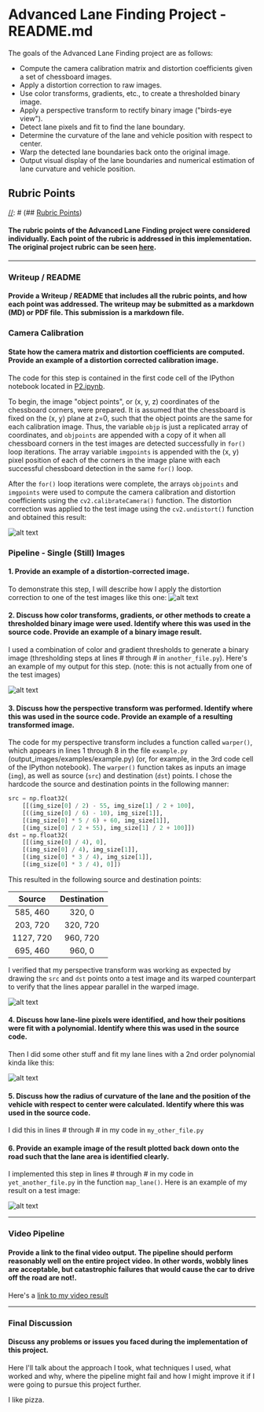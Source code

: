 [//]: # (## Writeup Template)

[//]: # (### You can use this file as a template for your writeup if you want to submit it as a markdown file, but feel free to use some other method and submit a pdf if you prefer.)

[//]: #(---)



# Advanced Lane Finding Project - README.md

The goals of the Advanced Lane Finding project are as follows:

* Compute the camera calibration matrix and distortion coefficients given a set of chessboard images.
* Apply a distortion correction to raw images.
* Use color transforms, gradients, etc., to create a thresholded binary image.
* Apply a perspective transform to rectify binary image ("birds-eye view").
* Detect lane pixels and fit to find the lane boundary.
* Determine the curvature of the lane and vehicle position with respect to center.
* Warp the detected lane boundaries back onto the original image.
* Output visual display of the lane boundaries and numerical estimation of lane curvature and vehicle position.

[//]: # (Image References)

[image1]: ./output_images/calibration1_orig_cal.png "Undistorted"
[image2]: ./test_images/test1.jpg "Road Transformed"
[image3]: ./examples/binary_combo_example.jpg "Binary Example"
[image4]: ./examples/warped_straight_lines.jpg "Warp Example"
[image5]: ./examples/color_fit_lines.jpg "Fit Visual"
[image6]: ./examples/example_output.jpg "Output"
[video1]: ./project_video.mp4 "Video"



## Rubric Points
[//]: # (## [Rubric Points](https://review.udacity.com/#!/rubrics/571/view))

#### The rubric points of the Advanced Lane Finding project were considered individually.  Each point of the rubric is addressed in this implementation.  The original project rubric can be seen [here](https://review.udacity.com/#!/rubrics/571/view).

---

### Writeup / README

#### Provide a Writeup / README that includes all the rubric points, and how each point was addressed.  The writeup may be submitted as a markdown (MD) or PDF file.   This submission is a markdown file.

[//]: # ([Here] https://github.com/udacity/CarND-Advanced-Lane-Lines/blob/master/writeup_template.md is a template writeup for this project you can use as a guide and a starting point.)

[//]: # (You're reading it!)



### Camera Calibration

#### State how the camera matrix and distortion coefficients are computed.  Provide an example of a distortion corrected calibration image.

[//]: # (You need to update this with your own description and image file)

The code for this step is contained in the first code cell of the IPython notebook located in [P2.ipynb](./P2.ipynb).

To begin, the image "object points", or (x, y, z) coordinates of the chessboard corners, were prepared.  It is assumed that the chessboard is fixed on the (x, y) plane at z=0, such that the object points are the same for each calibration image.  Thus, the variable `objp` is just a replicated array of coordinates, and `objpoints` are appended with a copy of it when all chessboard corners in the test images are detected successfully in `for()` loop iterations.  The array variable `imgpoints` is appended with the (x, y) pixel position of each of the corners in the image plane with each successful chessboard detection in the same `for()` loop.  

After the `for()` loop iterations were complete, the arrays `objpoints` and `imgpoints` were used to compute the camera calibration and distortion coefficients using the `cv2.calibrateCamera()` function.  The distortion correction was applied to the test image using the `cv2.undistort()` function and obtained this result: 

![alt text][image1]



### Pipeline - Single (Still) Images

[//]: # (You need to update this with your own description and image file)

#### 1. Provide an example of a distortion-corrected image.

To demonstrate this step, I will describe how I apply the distortion correction to one of the test images like this one:
![alt text][image2]

#### 2. Discuss how color transforms, gradients, or other methods to create a thresholded binary image were used.  Identify where this was used in the source code.  Provide an example of a binary image result.

[//]: # (You need to update this with your own description and image file)

I used a combination of color and gradient thresholds to generate a binary image (thresholding steps at lines # through # in `another_file.py`).  Here's an example of my output for this step.  (note: this is not actually from one of the test images)

![alt text][image3]

#### 3. Discuss how the perspective transform was performed.  Identify where this was used in the source code.  Provide an example of a resulting transformed image.  

[//]: # (You need to update this with your own description and image file)

The code for my perspective transform includes a function called `warper()`, which appears in lines 1 through 8 in the file `example.py` (output_images/examples/example.py) (or, for example, in the 3rd code cell of the IPython notebook).  The `warper()` function takes as inputs an image (`img`), as well as source (`src`) and destination (`dst`) points.  I chose the hardcode the source and destination points in the following manner:

```python
src = np.float32(
    [[(img_size[0] / 2) - 55, img_size[1] / 2 + 100],
    [((img_size[0] / 6) - 10), img_size[1]],
    [(img_size[0] * 5 / 6) + 60, img_size[1]],
    [(img_size[0] / 2 + 55), img_size[1] / 2 + 100]])
dst = np.float32(
    [[(img_size[0] / 4), 0],
    [(img_size[0] / 4), img_size[1]],
    [(img_size[0] * 3 / 4), img_size[1]],
    [(img_size[0] * 3 / 4), 0]])
```

This resulted in the following source and destination points:

| Source        | Destination   | 
|:-------------:|:-------------:| 
| 585, 460      | 320, 0        | 
| 203, 720      | 320, 720      |
| 1127, 720     | 960, 720      |
| 695, 460      | 960, 0        |

I verified that my perspective transform was working as expected by drawing the `src` and `dst` points onto a test image and its warped counterpart to verify that the lines appear parallel in the warped image.

![alt text][image4]

#### 4. Discuss how lane-line pixels were identified, and how their positions were fit with a polynomial.  Identify where this was used in the source code.

[//]: # (You need to update this with your own description and image file)

Then I did some other stuff and fit my lane lines with a 2nd order polynomial kinda like this:

![alt text][image5]

#### 5. Discuss how the radius of curvature of the lane and the position of the vehicle with respect to center were calculated.  Identify where this was used in the source code.

[//]: # (You need to update this with your own description and image file)

I did this in lines # through # in my code in `my_other_file.py`

#### 6. Provide an example image of the result plotted back down onto the road such that the lane area is identified clearly.

[//]: # (You need to update this with your own description and image file)

I implemented this step in lines # through # in my code in `yet_another_file.py` in the function `map_lane()`.  Here is an example of my result on a test image:

![alt text][image6]

---

### Video Pipeline

#### Provide a link to the final video output.  The pipeline should perform reasonably well on the entire project video.  In other words, wobbly lines are acceptable, but catastrophic failures that would cause the car to drive off the road are not!.

[//]: # (You need to update this with your own description and image file)

Here's a [link to my video result](./project_video.mp4)

---

### Final Discussion

#### Discuss any problems or issues you faced during the implementation of this project.  

[//]: # (Where will your pipeline likely fail?  What could you do to make it more robust?)

Here I'll talk about the approach I took, what techniques I used, what worked and why, where the pipeline might fail and how I might improve it if I were going to pursue this project further.  

I like pizza.